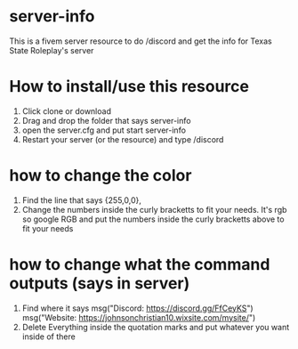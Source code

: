 # server-info
This is a fivem server resource to do /discord and get the info for Texas State Roleplay's server
 
 # How to install/use this resource
 1. Click clone or download
 2. Drag and drop the folder that says server-info
 3. open the server.cfg and put start server-info
 4. Restart your server (or the resource) and type /discord
 
 # how to change the color
 1. Find the line that says {255,0,0},
 2. Change the numbers inside the curly bracketts to fit your needs. It's rgb so google RGB and put the numbers inside the curly bracketts above to fit your needs
 
 # how to change what the command outputs (says in server)
 1. Find where it says msg("Discord: https://discord.gg/FfCeyKS")
    msg("Website: https://johnsonchristian10.wixsite.com/mysite/")
 2. Delete Everything inside the quotation marks and put whatever you want inside of there
